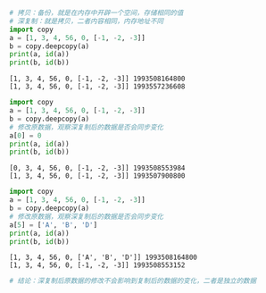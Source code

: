 ```python
# 拷贝：备份，就是在内存中开辟一个空间，存储相同的值
# 深复制：就是拷贝，二者内容相同，内存地址不同
import copy
a = [1, 3, 4, 56, 0, [-1, -2, -3]]
b = copy.deepcopy(a)
print(a, id(a))
print(b, id(b))
```

    [1, 3, 4, 56, 0, [-1, -2, -3]] 1993508164800
    [1, 3, 4, 56, 0, [-1, -2, -3]] 1993557236608
    


```python
import copy
a = [1, 3, 4, 56, 0, [-1, -2, -3]]
b = copy.deepcopy(a)
# 修改原数据，观察深复制后的数据是否会同步变化
a[0] = 0
print(a, id(a))
print(b, id(b))
```

    [0, 3, 4, 56, 0, [-1, -2, -3]] 1993508553984
    [1, 3, 4, 56, 0, [-1, -2, -3]] 1993507900800
    


```python
import copy
a = [1, 3, 4, 56, 0, [-1, -2, -3]]
b = copy.deepcopy(a)
# 修改原数据，观察深复制后的数据是否会同步变化
a[5] = ['A', 'B', 'D']
print(a, id(a))
print(b, id(b))
```

    [1, 3, 4, 56, 0, ['A', 'B', 'D']] 1993508164800
    [1, 3, 4, 56, 0, [-1, -2, -3]] 1993508553152
    


```python
# 结论：深复制后原数据的修改不会影响到复制后的数据的变化，二者是独立的数据
```
